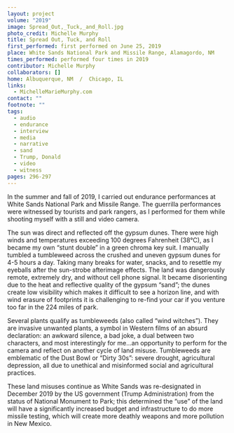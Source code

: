```yaml
---
layout: project
volume: "2019"
image: Spread_Out,_Tuck,_and_Roll.jpg
photo_credit: Michelle Murphy
title: Spread Out, Tuck, and Roll
first_performed: first performed on June 25, 2019
place: White Sands National Park and Missile Range, Alamagordo, NM
times_performed: performed four times in 2019
contributor: Michelle Murphy
collaborators: []
home: Albuquerque, NM  /  Chicago, IL
links:
  - MichelleMarieMurphy.com
contact: ""
footnote: ""
tags:
  - audio
  - endurance
  - interview
  - media
  - narrative
  - sand
  - Trump, Donald
  - video
  - witness
pages: 296-297
---
```


In the summer and fall of 2019, I carried out endurance performances at White Sands National Park and Missile Range. The guerrilla performances were witnessed by tourists and park rangers, as I performed for them while shooting myself with a still and video camera.

The sun was direct and reflected off the gypsum dunes. There were high winds and temperatures exceeding 100 degrees Fahrenheit (38°C), as I became my own “stunt double” in a green chroma key suit. I manually tumbled a tumbleweed across the crushed and uneven gypsum dunes for 4-5 hours a day. Taking many breaks for water, snacks, and to resettle my eyeballs after the sun-strobe afterimage effects. The land was dangerously remote, extremely dry, and without cell phone signal. It became disorienting due to the heat and reflective quality of the gypsum “sand”; the dunes create low visibility which makes it difficult to see a horizon line, and with wind erasure of footprints it is challenging to re-find your car if you venture too far in the 224 miles of park.

Several plants qualify as tumbleweeds (also called “wind witches”). They are invasive unwanted plants, a symbol in Western films of an absurd declaration: an awkward silence, a bad joke, a dual between two characters, and most interestingly for me…an opportunity to perform for the camera and reflect on another cycle of land misuse. Tumbleweeds are emblematic of the Dust Bowl or “Dirty 30s”: severe drought, agricultural depression, all due to unethical and misinformed social and agricultural practices.

These land misuses continue as White Sands was re-designated in December 2019 by the US government (Trump Administration) from the status of National Monument to Park; this determined the “use” of the land will have a significantly increased budget and infrastructure to do more missile testing, which will create more deathly weapons and more pollution in New Mexico.
